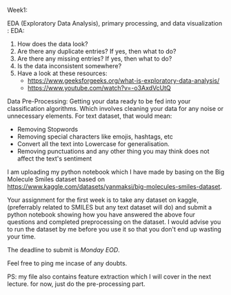 Week1: 

EDA (Exploratory Data Analysis), primary processing, and data visualization :
EDA:
1. How does the data look?
2. Are there any duplicate entries? If yes, then what to do?
3. Are there any missing entries? If yes, then what to do?
4. Is the data inconsistent somewhere?
5. Have a look at these resources:
   - https://www.geeksforgeeks.org/what-is-exploratory-data-analysis/
   - https://www.youtube.com/watch?v=-o3AxdVcUtQ

Data Pre-Processing: Getting your data ready to be fed into your classification algorithms. Which involves cleaning your data for any noise or unnecessary elements.
For text dataset, that would mean:
- Removing Stopwords
- Removing special characters like emojis, hashtags, etc
- Convert all the text into Lowercase for generalisation.
- Removing punctuations and any other thing you may think does not affect the text's sentiment

I am uploading my python notebook which I have made by basing on the Big Molecule Smiles dataset based on https://www.kaggle.com/datasets/yanmaksi/big-molecules-smiles-dataset.

Your assignment for the first week is to take any dataset on kaggle, (preferrably related to SMILES but any text dataset will do) and submit a python notebook showing how you have answered the above four questions and completed preprocessing on the dataset. I would advise you to run the dataset by me before you use it so that you don't end up wasting your time. 

The deadline to submit is *Monday EOD*.

Feel free to ping me incase of any doubts.

PS: my file also contains feature extraction which I will cover in the next lecture. for now, just do the pre-processing part.
